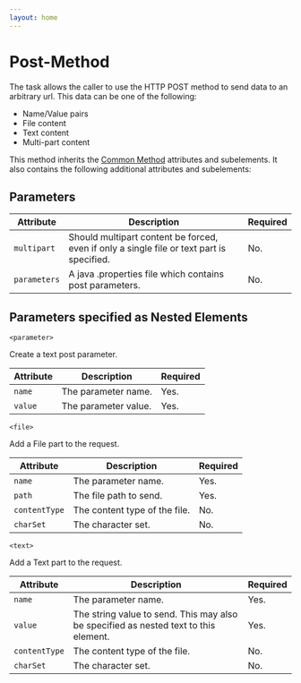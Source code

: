 ```yaml
---
layout: home
---
```

Post-Method
===========

The <post-method> task allows the caller to use the HTTP POST method to send data to an arbitrary url. This data can be one of the following:

-   Name/Value pairs
-   File content
-   Text content
-   Multi-part content

This method inherits the [Common Method](method_task_common.html) attributes and subelements. It also contains the following additional attributes and subelements:

Parameters
----------

| Attribute   | Description                                                                               | Required |
|-------------|-------------------------------------------------------------------------------------------|----------|
| `multipart` | Should multipart content be forced, even if only a single file or text part is specified. | No.      |
| `parameters`  | A java .properties file which contains post parameters.                                   | No.      |

Parameters specified as Nested Elements
---------------------------------------

`<parameter>`

Create a text post parameter.

| Attribute | Description          | Required |
|-----------|----------------------|----------|
| `name`    | The parameter name.  | Yes.     |
| `value`   | The parameter value. | Yes.     |

`<file>`

Add a File part to the request.

| Attribute     | Description                   | Required |
|---------------|-------------------------------|----------|
| `name`        | The parameter name.           | Yes.     |
| `path`        | The file path to send.        | Yes.     |
| `contentType` | The content type of the file. | No.      |
| `charSet`     | The character set.            | No.      |

`<text>`

Add a Text part to the request.

| Attribute     | Description                                                                          | Required |
|---------------|--------------------------------------------------------------------------------------|----------|
| `name`        | The parameter name.                                                                  | Yes.     |
| `value`       | The string value to send. This may also be specified as nested text to this element. | Yes.     |
| `contentType` | The content type of the file.                                                        | No.      |
| `charSet`     | The character set.                                                                   | No.      |
